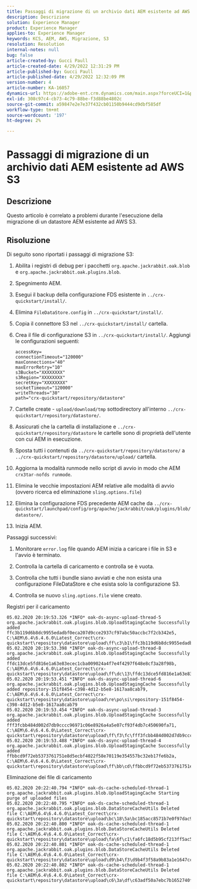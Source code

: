 ```yaml
---
title: Passaggi di migrazione di un archivio dati AEM esistente ad AWS S3
description: Descrizione
solution: Experience Manager
product: Experience Manager
applies-to: Experience Manager
keywords: KCS, AEM, AWS, Migrazione, S3
resolution: Resolution
internal-notes: null
bug: false
article-created-by: Gucci Paull
article-created-date: 4/29/2022 12:31:29 PM
article-published-by: Gucci Paull
article-published-date: 4/29/2022 12:32:09 PM
version-number: 4
article-number: KA-16057
dynamics-url: https://adobe-ent.crm.dynamics.com/main.aspx?forceUCI=1&pagetype=entityrecord&etn=knowledgearticle&id=9c71c447-b8c7-ec11-a7b6-0022480a10ee
exl-id: 308c97c4-cb73-4c79-88be-f3d88be4802c
source-git-commit: a59847e2e7e37f432cb01150b9444cd9dbf585df
workflow-type: tm+mt
source-wordcount: '197'
ht-degree: 2%

---
```


# Passaggi di migrazione di un archivio dati AEM esistente ad AWS S3

## Descrizione

Questo articolo è correlato a problemi durante l&#39;esecuzione della migrazione di un datastore AEM esistente ad AWS S3.

## Risoluzione

Di seguito sono riportati i passaggi di migrazione S3:

1. Abilita i registri di debug per i pacchetti `org.apache.jackrabbit.oak.blob` e `org.apache.jackrabbit.oak.plugins.blob`.

1. Spegnimento AEM.

1. Esegui il backup della configurazione FDS esistente in `../crx-quickstart/install/`.

1. Elimina `FileDataStore.config` in `../crx-quickstart/install/`.

1. Copia il connettore S3 nel `../crx-quickstart/install/` cartella.

1. Crea il file di configurazione S3 in `../crx-quickstart/install/`. Aggiungi le configurazioni seguenti:

   ```
   accessKey=
   connectionTimeout="120000"
   maxConnections="40"
   maxErrorRetry="10"
   s3Bucket="XXXXXXXX"
   s3Region="XXXXXXXX"
   secretKey="XXXXXXXX"
   socketTimeout="120000"
   writeThreads="30"
   path="crx-quickstart/repository/datastore"
   ```

1. Cartelle create - `upload/download/tmp` sottodirectory all&#39;interno `../crx-quickstart/repository/datastore/`.

1. Assicurati che la cartella di installazione e `../crx-quickstart/repository/datastore` le cartelle sono di proprietà dell&#39;utente con cui AEM in esecuzione.

1. Sposta tutti i contenuti da `../crx-quickstart/repository/datastore/` a `../crx-quickstart/repository/datastore/upload/` cartella.

1. Aggiorna la modalità runmode nello script di avvio in modo che AEM `crx3tar-nofds runmode`.

1. Elimina le vecchie impostazioni AEM relative alle modalità di avvio (ovvero ricerca ed eliminazione `sling.options.file`)

1. Elimina la configurazione FDS precedente AEM cache da `../crx-quickstart/launchpad/config/org/apache/jackrabbit/oak/plugins/blob/datastore/`.

1. Inizia AEM.

Passaggi successivi:

1. Monitorare `error.log` file quando AEM inizia a caricare i file in S3 e l&#39;avvio è terminato.

1. Controlla la cartella di caricamento e controlla se è vuota.

1. Controlla che tutti i bundle siano avviati e che non esista una configurazione FileDataStore e che esista solo la configurazione S3.

1. Controlla se nuovo `sling.options.file` viene creato.

Registri per il caricamento

```
05.02.2020 20:19:53.326 *INFO* oak-ds-async-upload-thread-5 org.apache.jackrabbit.oak.plugins.blob.UploadStagingCache Successfully added ffc3b119d6b8dc9955edadbf0eca207d9cce2937cf97abc50accbc7f2cb342e5, C:\AEM\6.4\6.4.6.0\Latest_Correct\crx-quickstart\repository\datastore\upload\ff\c3\b1\ffc3b119d6b8dc9955edadbf0eca207d9cce2937cf97abc50accbc7f2cb342e5
05.02.2020 20:19:53.398 *INFO* oak-ds-async-upload-thread-8 org.apache.jackrabbit.oak.plugins.blob.UploadStagingCache Successfully added ffdc13dce5fd816e1a63e83ecec1cba009024a4f7e4f4297f648e8cf3a28f98b, C:\AEM\6.4\6.4.6.0\Latest_Correct\crx-quickstart\repository\datastore\upload\ff\dc\13\ffdc13dce5fd816e1a63e83ecec1cba009024a4f7e4f4297f648e8cf3a28f98b
05.02.2020 20:19:53.451 *INFO* oak-ds-async-upload-thread-6 org.apache.jackrabbit.oak.plugins.blob.UploadStagingCache Successfully added repository-151f8454-c398-4d12-b5e8-1617aa8cab79, C:\AEM\6.4\6.4.6.0\Latest_Correct\crx-quickstart\repository\datastore\upload\re\po\si\repository-151f8454-c398-4d12-b5e8-1617aa8cab79
05.02.2020 20:19:53.454 *INFO* oak-ds-async-upload-thread-3 org.apache.jackrabbit.oak.plugins.blob.UploadStagingCache Successfully added fff3fcbb484d002d7db9cccc96971c06e8926a4a5e07cf93f4db7c450690fa71, C:\AEM\6.4\6.4.6.0\Latest_Correct\crx-quickstart\repository\datastore\upload\ff\f3\fc\fff3fcbb484d002d7db9cccc96971c06e8926a4a5e07cf93f4db7c450690fa71
05.02.2020 20:19:53.488 *INFO* oak-ds-async-upload-thread-4 org.apache.jackrabbit.oak.plugins.blob.UploadStagingCache Successfully added ffbbcd9f72eb5373761751e8d5ecbf4022f58e70119e354557bc32eb17fe6b2a, C:\AEM\6.4\6.4.6.0\Latest_Correct\crx-quickstart\repository\datastore\upload\ff\bb\cd\ffbbcd9f72eb5373761751e8d5ecbf4022f58e70119e354557bc32eb17fe6b2a
```

Eliminazione dei file di caricamento

```
05.02.2020 20:22:40.794 *INFO* oak-ds-cache-scheduled-thread-1 org.apache.jackrabbit.oak.plugins.blob.UploadStagingCache Starting purge of uploaded files
05.02.2020 20:22:40.795 *INFO* oak-ds-cache-scheduled-thread-1 org.apache.jackrabbit.oak.plugins.blob.DataStoreCacheUtils Deleted file C:\AEM\6.4\6.4.6.0\Latest_Correct\crx-quickstart\repository\datastore\upload\bc\18\5a\bc185acc8571b7e0f97dac92b0285fe248004909c3d8264e03cfb2a8101bada6
05.02.2020 20:22:40.800 *INFO* oak-ds-cache-scheduled-thread-1 org.apache.jackrabbit.oak.plugins.blob.DataStoreCacheUtils Deleted file C:\AEM\6.4\6.4.6.0\Latest_Correct\crx-quickstart\repository\datastore\upload\fa\6f\c1\fa6fc18d5b95cf213ff5ac5d9eb0fed7c61310ac2c373ca2cbf187844bf39c24
05.02.2020 20:22:40.801 *INFO* oak-ds-cache-scheduled-thread-1 org.apache.jackrabbit.oak.plugins.blob.DataStoreCacheUtils Deleted file C:\AEM\6.4\6.4.6.0\Latest_Correct\crx-quickstart\repository\datastore\upload\d9\b4\f3\d9b4f3f58a9b83a1e1647cc23b77d672836171afdccbbbd8726f480b741a4c2e
05.02.2020 20:22:40.802 *INFO* oak-ds-cache-scheduled-thread-1 org.apache.jackrabbit.oak.plugins.blob.DataStoreCacheUtils Deleted file C:\AEM\6.4\6.4.6.0\Latest_Correct\crx-quickstart\repository\datastore\upload\c6\3a\df\c63adf50a7ebc7b1652740fb8be9b72f5b76d22477f0d411becab2f8eeceb70b
```
